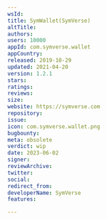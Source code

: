 ```yaml
---
wsId: 
title: SymWallet(SymVerse)
altTitle: 
authors: 
users: 10000
appId: com.symverse.wallet
appCountry: 
released: 2019-10-29
updated: 2021-04-20
version: 1.2.1
stars: 
ratings: 
reviews: 
size: 
website: https://symverse.com
repository: 
issue: 
icon: com.symverse.wallet.png
bugbounty: 
meta: obsolete
verdict: wip
date: 2023-06-02
signer: 
reviewArchive: 
twitter: 
social: 
redirect_from: 
developerName: SymVerse
features: 

---
```


